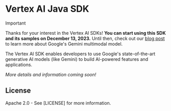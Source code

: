 # Vertex AI Java SDK

> [!IMPORTANT]
> Thanks for your interest in the Vertex AI SDKs! **You can start using this SDK and its samples on December 13, 2023.** Until then, check out our [blog post](https://blog.google/technology/ai/google-gemini-ai/) to learn more about Google's Gemini multimodal model.

The Vertex AI <language> SDK enables developers to use Google's state-of-the-art generative AI models (like Gemini) to build AI-powered features and applications.

*More details and information coming soon!*

## License

Apache 2.0 - See [LICENSE] for more information.

